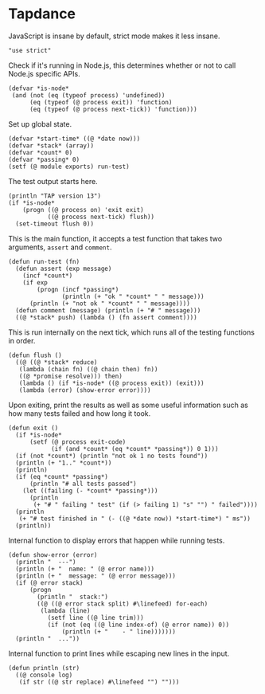 # Tapdance

JavaScript is insane by default, strict mode makes it less insane.

    "use strict"

Check if it's running in Node.js, this determines whether or not to call
Node.js specific APIs.

    (defvar *is-node*
     (and (not (eq (typeof process) 'undefined))
          (eq (typeof (@ process exit)) 'function)
          (eq (typeof (@ process next-tick)) 'function)))

Set up global state.

    (defvar *start-time* ((@ *date now)))
    (defvar *stack* (array))
    (defvar *count* 0)
    (defvar *passing* 0)
    (setf (@ module exports) run-test)

The test output starts here.

    (println "TAP version 13")
    (if *is-node*
        (progn ((@ process on) 'exit exit)
               ((@ process next-tick) flush))
      (set-timeout flush 0))

This is the main function, it accepts a test function that takes two
arguments, `assert` and `comment`.

    (defun run-test (fn)
      (defun assert (exp message)
        (incf *count*)
        (if exp
            (progn (incf *passing*)
                   (println (+ "ok " *count* " " message)))
          (println (+ "not ok " *count* " " message))))
      (defun comment (message) (println (+ "# " message)))
      ((@ *stack* push) (lambda () (fn assert comment))))

This is run internally on the next tick, which runs all of the testing
functions in order.

    (defun flush ()
      ((@ ((@ *stack* reduce)
       (lambda (chain fn) ((@ chain then) fn))
       ((@ *promise resolve))) then)
       (lambda () (if *is-node* ((@ process exit)) (exit)))
       (lambda (error) (show-error error))))

Upon exiting, print the results as well as some useful information such as
how many tests failed and how long it took.

    (defun exit ()
      (if *is-node*
          (setf (@ process exit-code)
                (if (and *count* (eq *count* *passing*)) 0 1)))
      (if (not *count*) (println "not ok 1 no tests found"))
      (println (+ "1.." *count*))
      (println)
      (if (eq *count* *passing*)
          (println "# all tests passed")
        (let ((failing (- *count* *passing*)))
          (println
           (+ "# " failing " test" (if (> failing 1) "s" "") " failed"))))
      (println
       (+ "# test finished in " (- ((@ *date now)) *start-time*) " ms"))
      (println))

Internal function to display errors that happen while running tests.

    (defun show-error (error)
      (println "  ---")
      (println (+ "  name: " (@ error name)))
      (println (+ "  message: " (@ error message)))
      (if (@ error stack)
          (progn
            (println "  stack:")
            ((@ ((@ error stack split) #\linefeed) for-each)
             (lambda (line)
               (setf line ((@ line trim)))
               (if (not (eq ((@ line index-of) (@ error name)) 0))
                   (println (+ "    - " line)))))))
      (println "  ..."))

Internal function to print lines while escaping new lines in the input.

    (defun println (str)
      ((@ console log)
       (if str ((@ str replace) #\linefeed "") "")))

